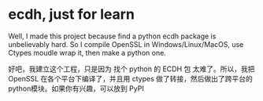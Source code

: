 # ecdh, just for learn

Well, I made this project because find a python ecdh package is unbelievably hard. So I compile OpenSSL in Windows/Linux/MacOS, use Ctypes moudle wrap it, then make a python one.

好吧，我建立这个工程，只是因为 找个 python 的 ECDH 包 太难了。所以，我把 OpenSSL 在各个平台下编译了，并且用 ctypes 做了转接，然后做出了跨平台的 python模块。如果你有兴趣，可以放到 PyPI

